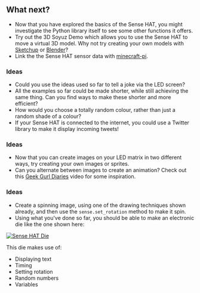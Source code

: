 ## What next?

- Now that you have explored the basics of the Sense HAT, you might investigate the Python library itself to see some other functions it offers.
- Try out the 3D Soyuz Demo which allows you to use the Sense HAT to move a virtual 3D model. Why not try creating your own models with [Sketchup](http://www.sketchup.com/) or [Blender](https://www.blender.org/)?
- Link the the Sense HAT sensor data with [minecraft-pi](https://projects.raspberrypi.org/en/projects/getting-started-with-minecraft-pi/).

### Ideas

 - Could you use the ideas used so far to tell a joke via the LED screen?
 - All the examples so far could be made shorter, while still achieving the same thing. Can you find ways to make these shorter and more efficient?
 - How would you choose a totally random colour, rather than just a random shade of a colour?
 - If your Sense HAT is connected to the internet, you could use a Twitter library to make it display incoming tweets!



 ### Ideas

 - Now that you can create images on your LED matrix in two different ways, try creating your own images or sprites.
 - Can you alternate between images to create an animation? Check out this [Geek Gurl Diaries](https://www.youtube.com/watch?v=b84EywkQ3HI) video for some inspiration.



 ### Ideas

 - Create a spinning image, using one of the drawing techniques shown already, and then use the `sense.set_rotation` method to make it spin.
 - Using what you've done so far, you should be able to make an electronic die like the one shown here:

 [![Sense HAT Die](https://img.youtube.com/vi/v=UfP-R6ArMSk.jpg)](https://www.youtube.com/watch?v=UfP-R6ArMSk)

 This die makes use of:

 - Displaying text
 - Timing
 - Setting rotation
 - Random numbers
 - Variables
